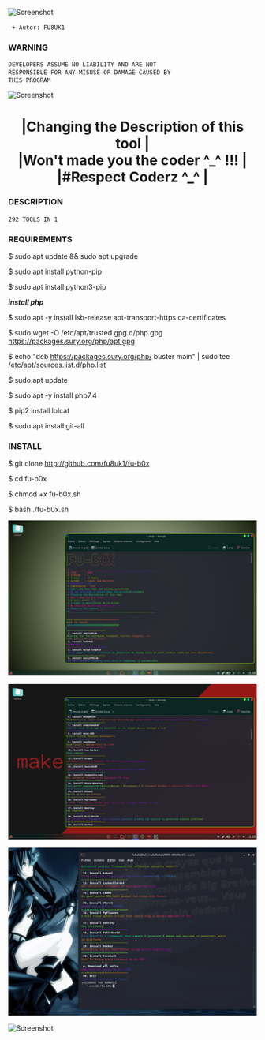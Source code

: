![Screenshot](https://l-oasis-du-web.eu/up/fub0x.png)


```
 + Autor: FU8UK1
```
### WARNING
```
DEVELOPERS ASSUME NO LIABILITY AND ARE NOT       
RESPONSIBLE FOR ANY MISUSE OR DAMAGE CAUSED BY  
THIS PROGRAM                                    

```

![Screenshot](https://l-oasis-du-web.eu/up/fu8uk1.png)

<h1 align="center"> |Changing the Description of this tool  |<br>
 |Won't made you the coder ^_^ !!!      |<br>
 |#Respect Coderz ^_^                   | </h1>




### DESCRIPTION
```
292 TOOLS IN 1
```



### REQUIREMENTS



$ sudo apt update && sudo apt upgrade

$ sudo apt install python-pip

$ sudo apt install python3-pip

*****install php*****

$ sudo apt -y install lsb-release apt-transport-https ca-certificates 

$ sudo wget -O /etc/apt/trusted.gpg.d/php.gpg https://packages.sury.org/php/apt.gpg

$ echo "deb https://packages.sury.org/php/ buster main" | sudo tee /etc/apt/sources.list.d/php.list

$ sudo apt update

$ sudo apt -y install php7.4


$ pip2 install lolcat

$ sudo apt install git-all

### INSTALL

$ git clone http://github.com/fu8uk1/fu-b0x

$ cd fu-b0x

$ chmod +x fu-b0x.sh

$ bash ./fu-b0x.sh


![Screenshot](https://github.com/fu8uk1/fu-b0x/blob/master/pictures/captu1.png)

![Screenshot](https://github.com/fu8uk1/fu-b0x/blob/master/pictures/captu2.png)

![Screenshot](https://github.com/fu8uk1/fu-b0x/blob/master/pictures/captu3.png)

![Screenshot](https://github.com/fu8uk1/fu-b0x/blob/master/pictures/captu4.png)


